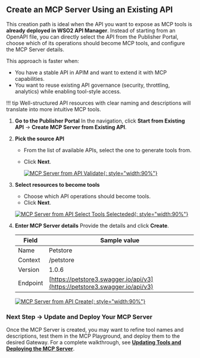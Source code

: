 ## Create an MCP Server Using an Existing API

This creation path is ideal when the API you want to expose as MCP tools is **already deployed in WSO2 API Manager**.
Instead of starting from an OpenAPI file, you can directly select the API from the Publisher Portal, choose which of its operations should become MCP tools, and configure the MCP Server details.

This approach is faster when:

* You have a stable API in APIM and want to extend it with MCP capabilities.
* You want to reuse existing API governance (security, throttling, analytics) while enabling tool-style access.

!!! tip
    Well-structured API resources with clear naming and descriptions will translate into more intuitive MCP tools.


1. **Go to the Publisher Portal**
   In the navigation, click **Start from Existing API** → **Create MCP Server from Existing API**.

2. **Pick the source API**

   * From the list of available APIs, select the one to generate tools from.
   * Click **Next**.

      [![MCP Server from API Validate]({{base_path}}/assets/img/mcp/create-mcp-servers-from-api-validate.png){: style="width:90%"}]({{base_path}}/assets/img/mcp/create-mcp-servers-from-api-validate.png)

3. **Select resources to become tools**

   * Choose which API operations should become tools.
   * Click **Next**.

   [![MCP Server from API Select Tools Selecteded]({{base_path}}/assets/img/mcp/create-mcp-servers-from-api-tools-selected.png){: style="width:90%"}]({{base_path}}/assets/img/mcp/create-mcp-servers-from-api-tools-selected.png)

4. **Enter MCP Server details**
   Provide the details and click **Create**.

   | Field    | Sample value                                                               |
   | -------- | -------------------------------------------------------------------------- |
   | Name     | Petstore                                                                   |
   | Context  | /petstore                                                                  |
   | Version  | 1.0.6                                                                      |
   | Endpoint | [https://petstore3.swagger.io/api/v3](https://petstore3.swagger.io/api/v3) |

   [![MCP Server from API Create]({{base_path}}/assets/img/mcp/create-mcp-servers-from-api-create.png){: style="width:90%"}]({{base_path}}/assets/img/mcp/create-mcp-servers-from-api-create.png)

### Next Step → Update and Deploy Your MCP Server

Once the MCP Server is created, you may want to refine tool names and descriptions, test them in the MCP Playground, and deploy them to the desired Gateway.
For a complete walkthrough, see **[Updating Tools and Deploying the MCP Server](./update-and-deploy-mcp-server.md)**.
